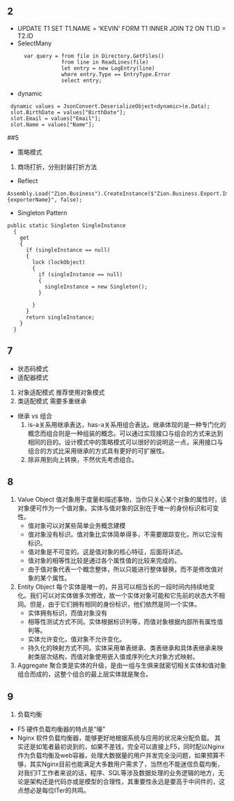 ## 2
  * UPDATE T1 SET T1.NAME = 'KEVIN' FORM T1 INNER JOIN T2 ON T1.ID = T2.ID
  * SelectMany
    ```
      var query = from file in Directory.GetFiles()
                  from line in ReadLines(file)
                  let entry = new LogEntry(line)
                  where entry.Type == EntryType.Error
                  select entry;
    ```
   *  dynamic
   ```
    dynamic values = JsonConvert.DeserializeObject<dynamic>(e.Data);
    slot.BirthDate = values["BirthDate"];
    slot.Email = values["Email"];
    slot.Name = values["Name"];
   ```
##5
  * 策略模式
  1. 商场打折，分别封装打折方法
  * Reflect
  ```
  Assembly.Load("Zion.Business").CreateInstance($"Zion.Business.Export.Impl.{exporterName}", false);
  ```
  * Singleton Pattern
  ```
  public static Singleton SingleInstance
    {
      get
      {
        if (singleInstance == null)
        {
          lock (lockObject)
          {
            if (singleInstance == null)
            {
              singleInstance = new Singleton();
            }

          }
        }
        return singleInstance;
      }
    }
  ```
  
  ## 7
  * 状态码模式
  * 适配器模式
  1. 对象适配模式 推荐使用对象模式
  2. 类适配模式  需要多重继承
  * 继承 vs 组合
    1. is-a关系用继承表达，has-a关系用组合表达。继承体现的是一种专门化的概念而组合则是一种组装的概念。可以通过实现接口与组合的方式来达到相同的目的。设计模式中的策略模式可以很好的说明这一点，采用接口与组合的方式比采用继承的方式具有更好的可扩展性。
    2. 除非用到向上转换，不然优先考虑组合。
    
 ## 8
 1. Value Object 值对象用于度量和描述事物，当你只关心某个对象的属性时，该对象便可作为一个值对象。实体与值对象的区别在于唯一的身份标识和可变性。
    * 值对象可以对某些简单业务概念建模
    * 值对象没有标识。值对象比实体简单得多，不需要跟踪变化，所以它没有标识。
    * 值对象是不可变的。这是值对象的核心特征，后面将详述。
    * 值对象的相等性比较是通过各个属性值的比较来完成的。
    * 由于值对象代表一个概念整体，所以只能进行整体替换，而不是修改值对象的某个属性。
 2. Entity Object 每个实体是唯一的，并且可以相当长的一段时间内持续地变化。我们可以对实体做多次修改，故一个实体对象可能和它先前的状态大不相同。但是，由于它们拥有相同的身份标识，他们依然是同一个实体。
    * 实体拥有标识，而值对象没有
    * 相等性测试方式不同。实体根据标识判等，而值对象根据内部所有属性值判等。
    * 实体允许变化，值对象不允许变化。
    * 持久化的映射方式不同。实体采用单表继承、类表继承和具体表继承来映射类层次结构，而值对象使用嵌入值或序列化大对象方式映射。
 3. Aggregate 聚合类是实体的升级，是由一组与生俱来就密切相关实体和值对象组合而成的，这整个组合的最上层实体就是聚合。
 ## 9
 1. 负载均衡
  * F5 硬件负载均衡器的特点是“壕”
  * Nginx 软件负载均衡器，能够更好地根据系统与应用的状况来分配负载。
  其实还是如笔者最初说到的，如果不差钱，完全可以直接上F5，同时配以Nginx作为负载均衡及web容器，处理大数据量的用户并发完全没问题，如果预算不够，其实Nginx目前也能满足大多数用户需求了，当然也不能迷信负载均衡，对我们IT工作者来说的话，程序、SQL等涉及数据处理的业务逻辑的地方，无论是架构还是代码亦或是模型的合理性，其重要性永远是要高于中间件的，这点想必是每位ITer的共鸣。
